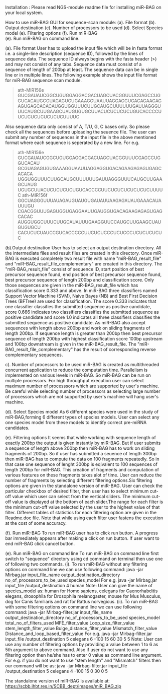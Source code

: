 Installation : Please read NGS-module readme file for installing miR-BAG on your local system. 


How to use miR-BAG GUI for sequence-scan module:
(a). File format
(b). Output destination
(c). Number of processors to be used
(d). Select Species model
(e). Filtering options
(f). Run miR-BAG  
(e). Run miR-BAG on command line.

(a). File format
User has to upload the input file which will be in fasta format  i.e. a single-line description (sequence ID), followed by the lines of sequence data. The sequence ID  always begins with the fasta header (>) and may not consist of any tabs. Sequence data must consist of a sequence of length  of 200bp at least. The sequence data can be in single line or in multiple lines. The following example shows the input file format for miR-BAG sequence scan module.
>ath-MIR156e 
GUCGAUAUCGGCUGUGGAGGACGACUAGCUACGGUUUCGAGCCUGGUCACAUGCGUAGAGUGUGAAAGGUAAUUAGGAGGUGACAGAAGAGAGUGAGCACACAUGGUGGUUUCUUGCAUGCUUUUUUGAUUAGGGUUUCAUGCUUGAAGCUAUGUGUGCUUACUCUCUCUCUGUCACCCCUUCUCUCUCUCUCUCUUUUC

Also  sequence data only consist of  A, T/U, G, C bases only. So please check all the sequences before uploading the seuence file.
The user can submit any number of sequences in the input file in the above mentioned format where each sequence is seperated by a new line. For e.g.

>ath-MIR156e 
GUCGAUAUCGGCUGUGGAGGACGACUAGCUACGGUUUCGAGCCUGGUCACAU
GCGUAGAGUGUGAAAGGUAAUUAGGAGGUGACAGAAGAGAGUGAGCACACA
UGGUGGUUUCUUGCAUGCUUUUUUGAUUAGGGUUUCAUGCUUGAAGCUAUG
UGUGCUUACUCUCUCUCUGUCACCCCUUCUCUCUCUCUCUCUUUUC
>ath-MIR156f 
GGCUAGGGUUUAUAGAUGUAUGUGAUAUUAAGAGAUAUGAAACAUAUUUGU
CGACGGUUUGAGUGGUGAGGAAUUGAUGGUGACAGAAGAGAGUGAGCACAC
AUGGUGGCUUUCUUGCAUAUUUGAAGGUUCCAUGCUUGAAGCUAUGUGUGCU
CACUCUCUAUCCGUCACCCCCUUCUCUCCCUCUCCCUCUCUCUCUC


(b).Output destination
User has to select an output destination directory. All the intermediate files and result files are created in this directory. Once miR-BAG is executed completely two result file with name            "miR-BAG_result_file" and "miR-BAG_result_file_complementary" are created in this directory.
The "miR-BAG_result_file" consist of sequence ID, start position of best precursor sequence found, end position of best precursor sequence found, best precursor sequence of length 200bp and classification score. Only those sequences are given in the miR-BAG_result_file which has classification score 0.333 and above.
In miR-BAG three classifiers named Support Vector Machine (SVM), Naive Bayes (NB) and Best First Decision Trees (BFTree) are used for classification. The score 0.333 indicates  that one classifier classifies the submitted sequence as positive candidate, score 0.666 indicates two classifiers classifies the submitted sequence as positive candidate and score 1.0 indicates all three classifiers classifies  the submitted sequence as positive candidate.
As miR-BAG also accept sequences with length above 200bp and work on sliding fragments of length 200bp. If sequence length is greater than 200bp then best precursor sequence of length 200bp with highest classification score 100bp upstream and 100bp downstream is given in the  miR-BAG_result_file. The                 "miR-BAG_result_file_complementary" has the result of corresponding reverse complementary sequences.

c). Number of processors to be used
miR-BAG is created as multithreaded concurrent application to reduce the computation time. Parallelism is implemented on various levels in miR-BAG. So miR-BAG can be run on multiple processors. For high throughput execution user can select maximum number of 	processsors which are supported by user's machine. Be careful while selecting number of processors as selecting large number of processors which are not supported by user's machine will hang user's machine.

(d). Select Species model
As 6 different species were used in the study of miR-BAG,forming 6 different types of species models. User can select any one species model from these models to identify correct pre-miRNA candidates. 

(e). Filtering options
It seems that while working with sequence length of exactly 200bp the output is given 	instantly by miR-BAG. But if user submits a sequence of length above 200bp then miR-BAG has to work on sliding fragments of 200bp. So if user has submitted a seuence of length 300bp then miR-BAG has to compute the data on 100 fragments repeatedly. So in that case one sequence of lenght 300bp is eqivalent to 100 sequences of length 200bp for miR-BAG. This creation of fragments and computation of various features on these fragments takes alot of time. User can reduce the number of fragments by selecting different filtering options.Six filtering options are given in the standalone version of miR-BAG. User can check the particular checkbox of desired filter, then user has to select minimum cut-off value which  user can select from the vertical sliders. The minimum cut-off value is displayed at the bottom of each slider.The range for each filter is the minimum cut-off value selected by the user to the highest value of that filter. Different tables of statistics for each filtering option are given in the Readme.doc file. 
Note that while using each filter user fastens the execution at the cost of some accuracy.

(f). Run miR-BAG 
To run miR-BAG user has to click run button. A progress bar immediately appears after
making a click on run button. If user want to end miR-BAG click cancel button.

(e). Run miR-BAG on command line
 To run miR-BAG on command line first switch to "sequence" directory using cd command on terminal then use one of following two commands.
 (i). To run miR-BAG without any filtering options on command line we can use following command:
          java -jar Mirbag.jar input_file_name output_destination_directory no_of_processors_to_be_used species_model
For e.g.  java -jar Mirbag.jar input_file /output_destination 4 human
Note: User can give the name of species_model as: human for Homo sapiens, celegans for Caenorhabditis elegans, drosophila for Drosophila melanogaster, mouse for Mus Musculus, dog for Canis familiaris and rat for Rattus norvegicus.
(ii). To run miR-BAG with some filtering options on command line we can use following command:
java -jar Mirbag-filter.jar input_file_name output_destination_directory no_of_processors_to_be_used species_model total_no_of_filters_used MFE_filter_value Loop_size_filter_value stem_length_filter_value Bulge_distance_filter_value Mismatch_filter_value Distance_and_loop_based_filter_value
For e.g.  java -jar Mirbag-filter.jar input_file /output_destination 5 celegans 6 -100 15 60 30 5 5
Note: User can use any number of filtering options by providing a value between 1 to 6 as 5th argument to above command. Also if user do not want to use any filtering option then he/she has to enter 0 value as command line argument. For e.g. if you do not want to use "stem length" and "Mismatch" filters then our command will be as: 
 java -jar Mirbag-filter.jar input_file /output_destination 5 celegans 4 -100 15 0 30 0 5             


The standalone version of miR-BAG is available at: https://scbb.ihbt.res.in/SCBB_dept/images/miR_BAG.zip
